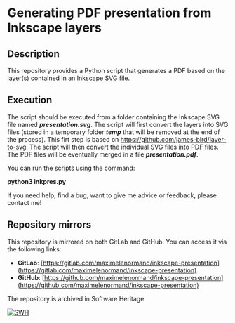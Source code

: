 # Generating PDF presentation from Inkscape layers

## Description

This repository provides a Python script that generates a PDF based on the 
layer(s) contained in an Inkscape SVG file. 

## Execution

The script should be executed from a folder containing the Inkscape SVG file 
named ***presentation.svg***. The script will first convert the layers into 
SVG files (stored in a temporary folder ***temp*** that will be removed at the 
end of the process). This firt step is based 
on https://github.com/james-bird/layer-to-svg. The script will then convert the 
individual SVG files into PDF files. The PDF files will be eventually merged in 
a file ***presentation.pdf***.

You can run the scripts using the command:

**python3 inkpres.py**

If you need help, find a bug, want to give me advice or feedback, please contact me!

## Repository mirrors

This repository is mirrored on both GitLab and GitHub. You can access it via the following links:

- **GitLab**: [https://gitlab.com/maximelenormand/inkscape-presentation](https://gitlab.com/maximelenormand/inkscape-presentation)  
- **GitHub**: [https://github.com/maximelenormand/inkscape-presentation](https://github.com/maximelenormand/inkscape-presentation)  

The repository is archived in Software Heritage:

[![SWH](https://archive.softwareheritage.org/badge/origin/https://github.com/maximelenormand/inkscape-presentation/)](https://archive.softwareheritage.org/browse/origin/?origin_url=https://github.com/maximelenormand/inkscape-presentation)
